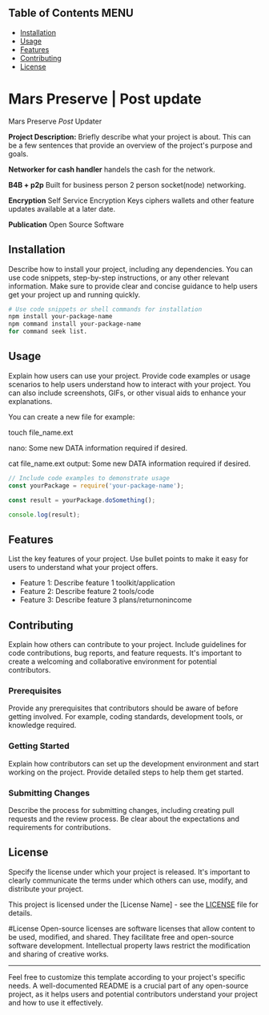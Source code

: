 
## Table of Contents MENU

- [Installation](#installation)
- [Usage](#usage)
- [Features](#features)
- [Contributing](#contributing)
- [License](#license)

# Mars Preserve | Post update 

Mars Preserve *Post* Updater

**Project Description:** Briefly describe what your project is about. This can be a few sentences that provide an overview of the project's purpose and goals.

**Networker for cash handler** handels the cash for the network.

**B4B + p2p** Built for business person 2 person socket(node) networking.

**Encryption** Self Service Encryption Keys ciphers wallets and other feature updates available at a later date.

**Publication** Open Source Software

## Installation

Describe how to install your project, including any dependencies. You can use code snippets, step-by-step instructions, or any other relevant information. Make sure to provide clear and concise guidance to help users get your project up and running quickly.

```bash
# Use code snippets or shell commands for installation
npm install your-package-name
npm command install your-package-name
for command seek list.

```

## Usage

Explain how users can use your project. Provide code examples or usage scenarios to help users understand how to interact with your project. You can also include screenshots, GIFs, or other visual aids to enhance your explanations.

You can create a new file for example:

touch file_name.ext

nano: Some new DATA information required if desired.

cat file_name.ext
output: Some new DATA information required if desired.

```javascript
// Include code examples to demonstrate usage
const yourPackage = require('your-package-name');

const result = yourPackage.doSomething();

console.log(result);
```

## Features

List the key features of your project. Use bullet points to make it easy for users to understand what your project offers.

- Feature 1: Describe feature 1 toolkit/application
- Feature 2: Describe feature 2  tools/code
- Feature 3: Describe feature 3 plans/returnonincome

## Contributing

Explain how others can contribute to your project. Include guidelines for code contributions, bug reports, and feature requests. It's important to create a welcoming and collaborative environment for potential contributors.

### Prerequisites

Provide any prerequisites that contributors should be aware of before getting involved. For example, coding standards, development tools, or knowledge required.

### Getting Started

Explain how contributors can set up the development environment and start working on the project. Provide detailed steps to help them get started.

### Submitting Changes

Describe the process for submitting changes, including creating pull requests and the review process. Be clear about the expectations and requirements for contributions.

## License

Specify the license under which your project is released. It's important to clearly communicate the terms under which others can use, modify, and distribute your project.

This project is licensed under the [License Name] - see the [LICENSE](LICENSE) file for details.

#License
Open-source licenses are software licenses that allow content to be used, modified, and shared. They facilitate free and open-source software development. Intellectual property laws restrict the modification and sharing of creative works.


---

Feel free to customize this template according to your project's specific needs. A well-documented README is a crucial part of any open-source project, as it helps users and potential contributors understand your project and how to use it effectively.
